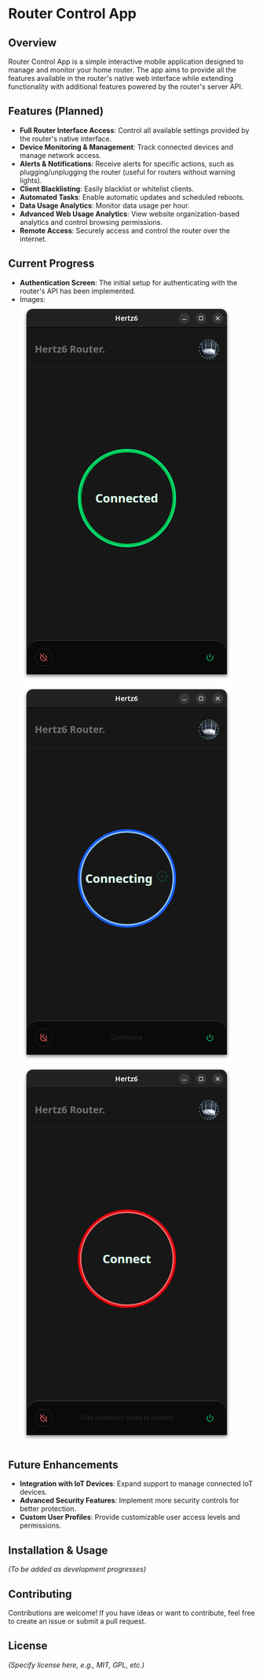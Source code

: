 # Router Control App

## Overview

Router Control App is a simple interactive mobile application designed to manage and monitor your home router. The app aims to provide all the features available in the router's native web interface while extending functionality with additional features powered by the router's server API.

## Features (Planned)

- **Full Router Interface Access**: Control all available settings provided by the router's native interface.
- **Device Monitoring & Management**: Track connected devices and manage network access.
- **Alerts & Notifications**: Receive alerts for specific actions, such as plugging/unplugging the router (useful for routers without warning lights).
- **Client Blacklisting**: Easily blacklist or whitelist clients.
- **Automated Tasks**: Enable automatic updates and scheduled reboots.
- **Data Usage Analytics**: Monitor data usage per hour.
- **Advanced Web Usage Analytics**: View website organization-based analytics and control browsing permissions.
- **Remote Access**: Securely access and control the router over the internet.

## Current Progress

- **Authentication Screen**: The initial setup for authenticating with the router's API has been implemented.
- Images:
  !["Readme image 1 of the auth screen"](readme_images/1.png)
  !["Readme image 2 of the auth screen"](readme_images/2.png)
  !["Readme image 3 of the auth screen"](readme_images/3.png)

## Future Enhancements

- **Integration with IoT Devices**: Expand support to manage connected IoT devices.
- **Advanced Security Features**: Implement more security controls for better protection.
- **Custom User Profiles**: Provide customizable user access levels and permissions.

## Installation & Usage

_(To be added as development progresses)_

## Contributing

Contributions are welcome! If you have ideas or want to contribute, feel free to create an issue or submit a pull request.

## License

_(Specify license here, e.g., MIT, GPL, etc.)_
